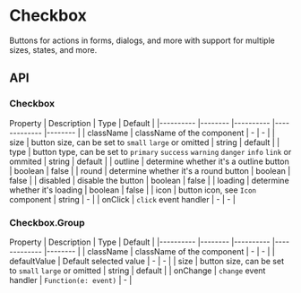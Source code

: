 # Checkbox

Buttons for actions in forms, dialogs, and more with support for multiple sizes, states, and more.

<Demos />

## API
### Checkbox
Property    | Description    | Type      | Default   |
|---------- |-------- |---------- |-------------  |-------- |
| className | className of the component | - | - |
| size     | button size, can be set to `small` `large` or omitted   | string  | default  |
| type     | button type, can be set to `primary` `success` `warning` `danger` `info` `link` or ommited   | string |  default   |
| outline   | determine whether it's a outline button   | boolean | false   |
| round     | determine whether it's a round button   | boolean | false   |
| disabled  | disable the button    | boolean | false   |
| loading   | determine whether it's loading   | boolean | false  |
| icon  | button icon, see `Icon` component | string  |  -  |
| onClick | `click` event handler | - | - |

### Checkbox.Group
Property    | Description    | Type      | Default   |
|---------- |-------- |---------- |-------------  |-------- |
| className | className of the component | - | - |
| defaultValue | Default selected value  | -   | - |
| size      | button size, can be set to `small` `large` or omitted   | string  | default  |
| onChange  | `change` event handler | `Function(e: event)` | - |

